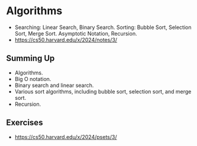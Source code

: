 # Algorithms 
- Searching: Linear Search, Binary Search. Sorting: Bubble Sort, Selection Sort, Merge Sort. Asymptotic Notation, Recursion.
- https://cs50.harvard.edu/x/2024/notes/3/

## Summing Up

- Algorithms.
- Big O notation.
- Binary search and linear search.
- Various sort algorithms, including bubble sort, selection sort, and merge sort.
- Recursion.

## Exercises
- https://cs50.harvard.edu/x/2024/psets/3/
